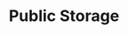 ---
title: "Public Storage"
url: /chicago/public-storage-north-pulaski-road-2/
shop: storage rental
---